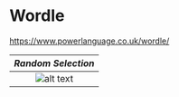 # Wordle
https://www.powerlanguage.co.uk/wordle/

|*Random Selection*|
|:--:|
|![alt text](https://github.com/supercatex/Wordle/blob/master/res/random_selection.png)|
